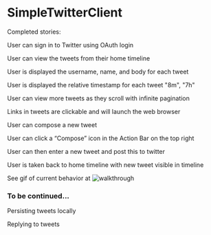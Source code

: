 # SimpleTwitterClient

Completed stories:

User can sign in to Twitter using OAuth login

User can view the tweets from their home timeline

User is displayed the username, name, and body for each tweet

User is displayed the relative timestamp for each tweet "8m", "7h"

User can view more tweets as they scroll with infinite pagination

Links in tweets are clickable and will launch the web browser

User can compose a new tweet

User can click a “Compose” icon in the Action Bar on the top right

User can then enter a new tweet and post this to twitter

User is taken back to home timeline with new tweet visible in timeline

See gif of current behavior at ![walkthrough](https://s3.amazonaws.com/uploads.hipchat.com/20599/752135/xeS2njM42ZLqXJ1/twitter_client.gif)

### To be continued...

Persisting tweets locally

Replying to tweets

